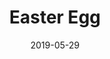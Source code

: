 ---
title: Easter Egg
date: '2019-05-29'
thumb_image: images/mar-4yo/4-mar-easter-egg.jpg
thumb_image_alt: Easter Egg
image: images/mar-4yo/4-mar-easter-egg.jpg
image_alt: Easter Egg
template: project
---	